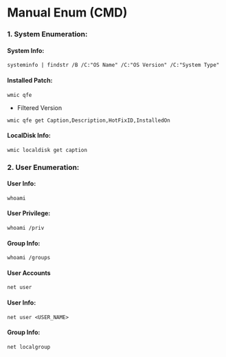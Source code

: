 # Manual Enum (CMD)

### 1. System Enumeration:

#### System Info:

```batch
systeminfo | findstr /B /C:"OS Name" /C:"OS Version" /C:"System Type"
```

#### Installed Patch:

```batch
wmic qfe
```

* Filtered Version

```batch
wmic qfe get Caption,Description,HotFixID,InstalledOn
```

#### LocalDisk Info:

```batch
wmic localdisk get caption
```

### 2. User Enumeration:

#### User Info:

```batch
whoami
```

#### User Privilege:

```batch
whoami /priv
```

#### Group Info:

```batch
whoami /groups
```

#### User Accounts

```batch
net user
```

#### User Info:

```batch
net user <USER_NAME>
```

#### Group Info:

```batch
net localgroup
```

